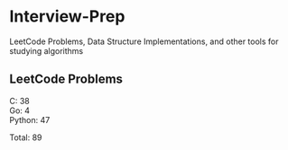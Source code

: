 # Interview-Prep
LeetCode Problems, Data Structure Implementations, and other tools for studying algorithms

## LeetCode Problems
C:      38<br/>
Go:     4<br/>
Python: 47<br/>

Total:  89
